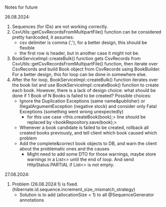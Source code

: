 Notes for future

26.08.2024:
1) Sequences (for IDs) are not working correctly.
2) CsvUtils::getCsvRecordsFromMultipartFile() function 
can be considered pretty hardcoded, it assumes:
   * csv delimiter is comma (','), for a better design, this should be flexible
   * the first row is header, but in another case it might not be.
3) BookServiceImpl::createBulk() function gets CsvRecords from CsvUtils::getCsvRecordsFromMultipartFile() function,
then iterate over CsvRecords and build Book object from CsvRecords using BookBuilder. For a better design, this for loop can be done in somewhere else.
4) After the for loop, BookServiceImpl::createBulk() function iterates over the book list and use
BookServiceImpl::createBook() function to create each book. However, there is a lack of design choice: what should be done if 1 Book of N Books is failed to  be created? Possible choices:
   * Ignore the Duplication Exceptions (same name&publisher) or IllegalArgumentException (negative stock) and consider only Fatal Exceptions (something went wrong unexpectedly)
     * for this use case <this.createBook(book);> line should be replaced by <bookRepository.save(book);>
   * Whenever a book candidate is failed to be created, rollback all created books previously, and tell client which book caused which problem
   * Add the complete&correct book objects to DB, and warn the client about the problematic ones and the causes
     * Might need to add some DTO for those warnings, maybe store warnings in a List<> until the end of loop. And send HttpStatus.PARTIAL if List<> is not empty.

27.08.2024:
1) Problem (26.08.2024:1) is fixed. (hibernate.id.sequence.increment_size_mismatch_strategy)
   * Solution is to add (allocationSize = 1) to all @SequenceGenerator annotations